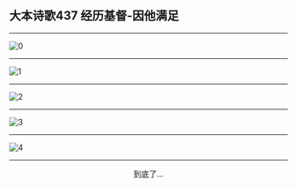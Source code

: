 
## 大本诗歌437 经历基督-因他满足
        
<div id="aplayer0"></div>

---

<img alt="0" data-original="/data/d0437/0.png">

---

<img alt="1" data-original="/data/d0437/1.png">

---

<img alt="2" data-original="/data/d0437/2.png">

---

<img alt="3" data-original="/data/d0437/3.png">

---

<img alt="4" data-original="/data/d0437/4.png">

---

<p style="text-align: center">到底了...</p>

<script src="/js/dist-view.js"></script>

<script>
MAIN.id = 'd0437';
        
const ap0 = new APlayer({
    container: document.getElementById('aplayer0'),
    volume: 1,
    loop: 'none',
    preload: 'none',
    audio: [{
        name: '大本诗歌437.mp3',
        artist: '大本诗歌',
        url: 'https://res.wx.qq.com/voice/getvoice?mediaid=MzI0NTk3MDM5M18yMjQ3NDkyODc3',
        cover: '/favicon'
    }]
});
</script>
